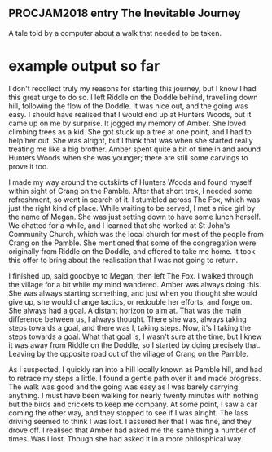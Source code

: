 PROCJAM2018 entry The Inevitable Journey
-------------

A tale told by a computer about a walk that needed to be taken.


example output so far
====

I don't recollect truly my reasons for starting this journey, but I
know I had this great urge to do so. I left Riddle on the Doddle
behind, travelling down hill, following the flow of the Doddle. It was
nice out, and the going was easy. I should have realised that I would
end up at Hunters Woods, but it came up on me by surprise. It jogged
my memory of Amber. She loved climbing trees as a kid. She got stuck
up a tree at one point, and I had to help her out. She was alright,
but I think that was when she started really treating me like a big
brother. Amber spent quite a bit of time in and around Hunters Woods
when she was younger; there are still some carvings to prove it too.

I made my way around the outskirts of Hunters Woods and found myself
within sight of Crang on the Pamble. After that short trek, I needed
some refreshment, so went in search of it. I stumbled across The Fox,
which was just the right kind of place. While waiting to be served, I
met a nice girl by the name of Megan. She was just setting down to
have some lunch herself. We chatted for a while, and I learned that
she worked at St John's Community Church, which was the local church
for most of the people from Crang on the Pamble. She mentioned that
some of the congregation were originally from Riddle on the Doddle,
and offered to take me home. It took this offer to bring about the
realisation that I was not going to return.

I finished up, said goodbye to Megan, then left The Fox. I walked
through the village for a bit while my mind wandered. Amber was always
doing this. She was always starting something, and just when you
thought she would give up, she would change tactics, or redouble her
efforts, and forge on. She always had a goal. A distant horizon to aim
at. That was the main difference between us, I always thought. There
she was, always taking steps towards a goal, and there was I, taking
steps. Now, it's I taking the steps towards a goal. What that goal is,
I wasn't sure at the time, but I knew it was away from Riddle on the
Doddle, so I started by doing precisely that. Leaving by the opposite
road out of the village of Crang on the Pamble.

As I suspected, I quickly ran into a hill locally known as Pamble
hill, and had to retrace my steps a little. I found a gentle path over
it and made progress. The walk was good and the going was easy as I
was barely carrying anything. I must have been walking for nearly
twenty minutes with nothing but the birds and crickets to keep me
company. At some point, I saw a car coming the other way, and they
stopped to see if I was alright. The lass driving seemed to think I
was lost. I assured her that I was fine, and they drove off. I
realised that Amber had asked me the same thing a number of times. Was
I lost. Though she had asked it in a more philosphical way.
